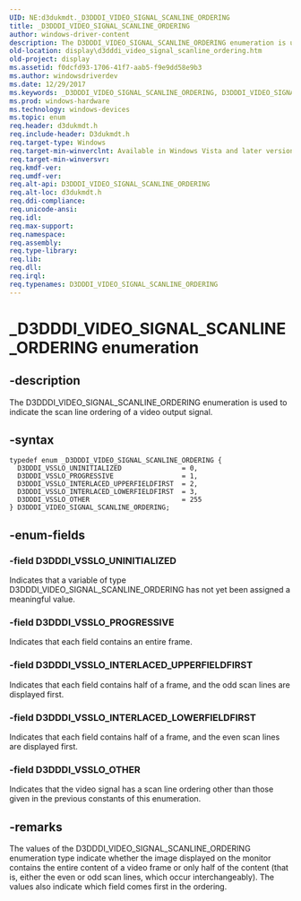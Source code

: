 ```yaml
---
UID: NE:d3dukmdt._D3DDDI_VIDEO_SIGNAL_SCANLINE_ORDERING
title: _D3DDDI_VIDEO_SIGNAL_SCANLINE_ORDERING
author: windows-driver-content
description: The D3DDDI_VIDEO_SIGNAL_SCANLINE_ORDERING enumeration is used to indicate the scan line ordering of a video output signal.
old-location: display\d3dddi_video_signal_scanline_ordering.htm
old-project: display
ms.assetid: f0dcfd93-1706-41f7-aab5-f9e9dd58e9b3
ms.author: windowsdriverdev
ms.date: 12/29/2017
ms.keywords: _D3DDDI_VIDEO_SIGNAL_SCANLINE_ORDERING, D3DDDI_VIDEO_SIGNAL_SCANLINE_ORDERING
ms.prod: windows-hardware
ms.technology: windows-devices
ms.topic: enum
req.header: d3dukmdt.h
req.include-header: D3dukmdt.h
req.target-type: Windows
req.target-min-winverclnt: Available in Windows Vista and later versions of the Windows operating systems.
req.target-min-winversvr: 
req.kmdf-ver: 
req.umdf-ver: 
req.alt-api: D3DDDI_VIDEO_SIGNAL_SCANLINE_ORDERING
req.alt-loc: d3dukmdt.h
req.ddi-compliance: 
req.unicode-ansi: 
req.idl: 
req.max-support: 
req.namespace: 
req.assembly: 
req.type-library: 
req.lib: 
req.dll: 
req.irql: 
req.typenames: D3DDDI_VIDEO_SIGNAL_SCANLINE_ORDERING
---
```


# _D3DDDI_VIDEO_SIGNAL_SCANLINE_ORDERING enumeration



## -description
The D3DDDI_VIDEO_SIGNAL_SCANLINE_ORDERING enumeration is used to indicate the scan line ordering of a video output signal.  



## -syntax

````
typedef enum _D3DDDI_VIDEO_SIGNAL_SCANLINE_ORDERING { 
  D3DDDI_VSSLO_UNINITIALIZED               = 0,
  D3DDDI_VSSLO_PROGRESSIVE                 = 1,
  D3DDDI_VSSLO_INTERLACED_UPPERFIELDFIRST  = 2,
  D3DDDI_VSSLO_INTERLACED_LOWERFIELDFIRST  = 3,
  D3DDDI_VSSLO_OTHER                       = 255
} D3DDDI_VIDEO_SIGNAL_SCANLINE_ORDERING;
````


## -enum-fields

### -field D3DDDI_VSSLO_UNINITIALIZED

Indicates that a variable of type D3DDDI_VIDEO_SIGNAL_SCANLINE_ORDERING has not yet been assigned a meaningful value.


### -field D3DDDI_VSSLO_PROGRESSIVE

Indicates that each field contains an entire frame.


### -field D3DDDI_VSSLO_INTERLACED_UPPERFIELDFIRST

Indicates that each field contains half of a frame, and the odd scan lines are displayed first. 


### -field D3DDDI_VSSLO_INTERLACED_LOWERFIELDFIRST

Indicates that each field contains half of a frame, and the even scan lines are displayed first. 


### -field D3DDDI_VSSLO_OTHER

Indicates that the video signal has a scan line ordering other than those given in the previous constants of this enumeration.


## -remarks
The values of the D3DDDI_VIDEO_SIGNAL_SCANLINE_ORDERING enumeration type indicate whether the image displayed on the monitor contains the entire content of a video frame or only half of the content (that is, either the even or odd scan lines, which occur interchangeably). The values also indicate which field comes first in the ordering.</p>